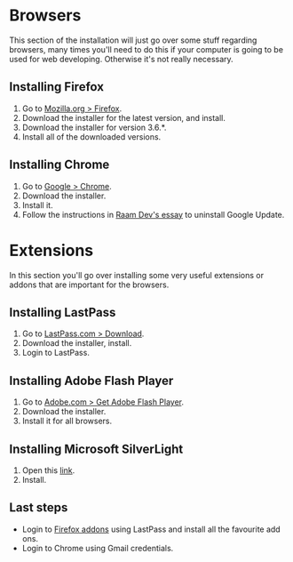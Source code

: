 # Browsers

This section of the installation will just go over some stuff regarding browsers, many times you'll need to do this if your computer is going to be used for web developing. Otherwise it's not really necessary.

## Installing Firefox

1. Go to [Mozilla.org > Firefox](http://www.mozilla.org/en-US/firefox/new/).
2. Download the installer for the latest version, and install.
3. Download the installer for version 3.6.*.
4. Install all of the downloaded versions.

## Installing Chrome

1. Go to [Google > Chrome](https://www.google.com/intl/en/chrome/browser/).
2. Download the installer.
3. Install it.
4. Follow the instructions in [Raam Dev's essay](http://raamdev.com/2008/howto-remove-google-software-update-on-mac-os-x/) to uninstall Google Update.

# Extensions

In this section you'll go over installing some very useful extensions or addons that are important for the browsers.

## Installing LastPass

1. Go to [LastPass.com > Download](https://lastpass.com/misc_download.php).
2. Download the installer, install.
3. Login to LastPass.

## Installing Adobe Flash Player

1. Go to [Adobe.com > Get Adobe Flash Player](http://get.adobe.com/flashplayer/).
2. Download the installer.
3. Install it for all browsers.

## Installing Microsoft SilverLight

1. Open this [link](http://www.microsoft.com/getsilverlight/handlers/getsilverlight.ashx).
2. Install.

## Last steps

 - Login to [Firefox addons](https://addons.mozilla.org/en-US/firefox/users/login?to=%2Fen-US%2Ffirefox%2F) using LastPass and install all the favourite add ons.
 - Login to Chrome using Gmail credentials.
